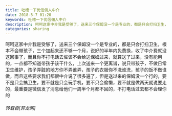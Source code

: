 ```yaml
---
title: 吐槽一下优信佣人中介
date: 2018-5-7 01:20
keywords: 吐槽一下优信佣人中介
description: 呵呵这家中介我是受够了，送来三个保姆没一个是专业的，都是只会打扫卫生，根本不会带孩子，三个加起来还不够一个月，说好的半年内免费换，收了中介费就没这回事了，而且你不打电话去催该不会给送保姆过来，就算送了过来，没有能用的，一点都不知道带孩子该干什么，上次送来一个更离谱，说只带孩子，不做日常卫生维护，孩子弄脏的地方你不弄谁弄，孩子的衣服你不洗谁洗，孩子的饭不做谁做，而且这些要求我们都很中介说了很多遍了，但是送过来的保姆没一个行的，要不是只会搞卫生，要不就是只会玩手机，要不只会偷懒，要不就是做两天就说要走的，最重要是微信发了消息给他们一周半个月都不回的，不打电话过去都不会理你的
categories: sharing
---
```

<td class="t_f" id="postmessage_1312335">

呵呵这家中介我是受够了，送来三个保姆没一个是专业的，都是只会打扫卫生，根本不会带孩子，三个加起来还不够一个月，说好的半年内免费换，收了中介费就没这回事了，而且你不打电话去催该不会给送保姆过来，就算送了过来，没有能用的，一点都不知道带孩子该干什么，上次送来一个更离谱，说只带孩子，不做日常卫生维护，孩子弄脏的地方你不弄谁弄，孩子的衣服你不洗谁洗，孩子的饭不做谁做，而且这些要求我们都很中介说了很多遍了，但是送过来的保姆没一个行的，要不是只会搞卫生，要不就是只会玩手机，要不只会偷懒，要不就是做两天就说要走的，最重要是微信发了消息给他们一周半个月都不回的，不打电话过去都不会理你的</td>
###### 转载自[菲龙网]